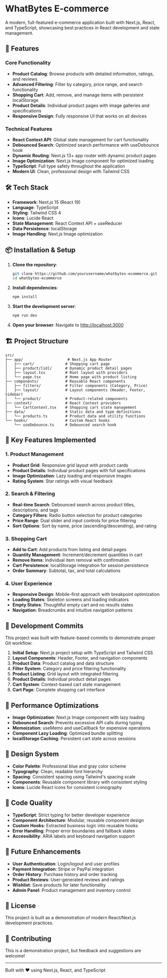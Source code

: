 # WhatBytes E-commerce

A modern, full-featured e-commerce application built with Next.js, React, and TypeScript, showcasing best practices in React development and state management.

## 🚀 Features

### Core Functionality
- **Product Catalog**: Browse products with detailed information, ratings, and reviews
- **Advanced Filtering**: Filter by category, price range, and search functionality
- **Shopping Cart**: Add, remove, and manage items with persistent localStorage
- **Product Details**: Individual product pages with image galleries and specifications
- **Responsive Design**: Fully responsive UI that works on all devices

### Technical Features
- **React Context API**: Global state management for cart functionality
- **Debounced Search**: Optimized search performance with useDebounce hook
- **Dynamic Routing**: Next.js 13+ app router with dynamic product pages
- **Image Optimization**: Next.js Image component for optimized loading
- **TypeScript**: Full type safety throughout the application
- **Modern UI**: Clean, professional design with Tailwind CSS

## 🛠️ Tech Stack

- **Framework**: Next.js 15 (React 19)
- **Language**: TypeScript
- **Styling**: Tailwind CSS 4
- **Icons**: Lucide React
- **State Management**: React Context API + useReducer
- **Data Persistence**: localStorage
- **Image Handling**: Next.js Image optimization

## 📦 Installation & Setup

1. **Clone the repository**:
   ```bash
   git clone https://github.com/yourusername/whatbytes-ecommerce.git
   cd whatbytes-ecommerce
   ```

2. **Install dependencies**:
   ```bash
   npm install
   ```

3. **Start the development server**:
   ```bash
   npm run dev
   ```

4. **Open your browser**:
   Navigate to [http://localhost:3000](http://localhost:3000)

## 🏗️ Project Structure

```
src/
├── app/                    # Next.js App Router
│   ├── cart/              # Shopping cart page
│   ├── product/[id]/      # Dynamic product detail pages
│   ├── layout.tsx         # Root layout with providers
│   └── page.tsx           # Home page with product listing
├── components/            # Reusable React components
│   ├── filters/           # Filter components (Category, Price)
│   ├── layout/            # Layout components (Header, Footer, Sidebar)
│   └── product/           # Product-related components
├── context/               # React Context providers
│   └── CartContext.tsx    # Shopping cart state management
├── data/                  # Static data and type definitions
│   └── products.ts        # Product data and utility functions
└── hooks/                 # Custom React hooks
    └── useDebounce.ts     # Debounced search hook
```

## 🎯 Key Features Implemented

### 1. Product Management
- **Product Grid**: Responsive grid layout with product cards
- **Product Details**: Individual product pages with full specifications
- **Image Optimization**: Lazy loading and responsive images
- **Rating System**: Star ratings with visual feedback

### 2. Search & Filtering
- **Real-time Search**: Debounced search across product titles, descriptions, and tags
- **Category Filters**: Radio button selection for product categories
- **Price Range**: Dual slider and input controls for price filtering
- **Sort Options**: Sort by name, price (ascending/descending), and rating

### 3. Shopping Cart
- **Add to Cart**: Add products from listing and detail pages
- **Quantity Management**: Increment/decrement quantities in cart
- **Remove Items**: Individual item removal with confirmation
- **Cart Persistence**: localStorage integration for session persistence
- **Order Summary**: Subtotal, tax, and total calculations

### 4. User Experience
- **Responsive Design**: Mobile-first approach with breakpoint optimization
- **Loading States**: Skeleton screens and loading indicators
- **Empty States**: Thoughtful empty cart and no results states
- **Navigation**: Breadcrumbs and intuitive navigation patterns

## 🔧 Development Commits

This project was built with feature-based commits to demonstrate proper Git workflow:

1. **Initial Setup**: Next.js project setup with TypeScript and Tailwind CSS
2. **Layout Components**: Header, Footer, and navigation components
3. **Product Data**: Product catalog and data structure
4. **Filter System**: Category and price filtering functionality
5. **Product Listing**: Grid layout with integrated filtering
6. **Product Details**: Individual product detail pages
7. **Cart System**: Context-based cart state management
8. **Cart Page**: Complete shopping cart interface

## 🚀 Performance Optimizations

- **Image Optimization**: Next.js Image component with lazy loading
- **Debounced Search**: Prevents excessive API calls during typing
- **Memoization**: useMemo and useCallback for expensive operations
- **Component Lazy Loading**: Optimized bundle splitting
- **localStorage Caching**: Persistent cart state across sessions

## 🎨 Design System

- **Color Palette**: Professional blue and gray color scheme
- **Typography**: Clean, readable font hierarchy
- **Spacing**: Consistent spacing using Tailwind's spacing scale
- **Components**: Reusable component library with consistent styling
- **Icons**: Lucide React icons for consistent iconography

## 📝 Code Quality

- **TypeScript**: Strict typing for better developer experience
- **Component Architecture**: Modular, reusable component design
- **Custom Hooks**: Extracted business logic into reusable hooks
- **Error Handling**: Proper error boundaries and fallback states
- **Accessibility**: ARIA labels and keyboard navigation support

## 🔮 Future Enhancements

- **User Authentication**: Login/logout and user profiles
- **Payment Integration**: Stripe or PayPal integration
- **Order History**: Purchase history and order tracking
- **Product Reviews**: User-generated reviews and ratings
- **Wishlist**: Save products for later functionality
- **Admin Panel**: Product management and inventory control

## 📄 License

This project is built as a demonstration of modern React/Next.js development practices.

## 🤝 Contributing

This is a demonstration project, but feedback and suggestions are welcome!

---

Built with ❤️ using Next.js, React, and TypeScript
